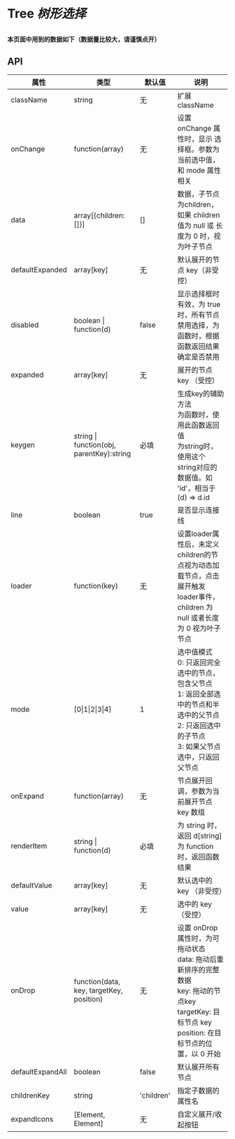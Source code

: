 # Tree *树形选择*

## 

#### 本页面中用到的数据如下（数据量比较大，请谨慎点开）
<example name="data" />

<example />

## API

| 属性 | 类型 | 默认值 | 说明 |
| --- | --- | --- | --- |
| className | string | 无 | 扩展className |
| onChange | function(array) | 无 | 设置 onChange 属性时，显示 选择框。参数为当前选中值，和 mode 属性相关 |
| data | array[{children:[]}] | [] | 数据，子节点为children，如果 children 值为 null 或 长度为 0 时，视为叶子节点 |
| defaultExpanded | array\[key] | 无 | 默认展开的节点 key（非受控） |
| disabled | boolean \| function(d) | false | 显示选择框时有效，为 true 时，所有节点禁用选择，为函数时，根据函数返回结果确定是否禁用 |
| expanded | array\[key] | 无 | 展开的节点 key （受控） |
| keygen | string \| function(obj, parentKey):string | 必填 | 生成key的辅助方法<br />为函数时，使用此函数返回值<br />为string时，使用这个string对应的数据值。如 'id'，相当于 (d) => d.id |
| line | boolean | true | 是否显示连接线 |
| loader | function(key) | 无 | 设置loader属性后，未定义children的节点视为动态加载节点，点击展开触发 loader事件，children 为 null 或者长度为 0 视为叶子节点 |
| mode | \[0\|1\|2\|3\|4] | 1 | 选中值模式<br />0: 只返回完全选中的节点，包含父节点<br />1: 返回全部选中的节点和半选中的父节点<br />2: 只返回选中的子节点<br />3: 如果父节点选中，只返回父节点 |
| onExpand | function(array) | 无 | 节点展开回调，参数为当前展开节点 key 数组 |
| renderItem | string \| function(d) | 必填 | 为 string 时，返回 d\[string]<br />为 function 时，返回函数结果 |
| defaultValue | array\[key] | 无 | 默认选中的 key （非受控） | 
| value | array\[key] | 无 | 选中的 key （受控） | 
| onDrop | function(data, key, targetKey, position) | 无 | 设置 onDrop 属性时，为可拖动状态<br />data: 拖动后重新排序的完整数据<br />key: 拖动的节点key<br />targetKey: 目标节点 key<br />position: 在目标节点的位置，以 0 开始 | 
| defaultExpandAll | boolean | false | 默认展开所有节点 | 
| childrenKey | string | 'children' | 指定子数据的属性名 |
| expandIcons | [Element, Element] | 无 | 自定义展开/收起按钮 |